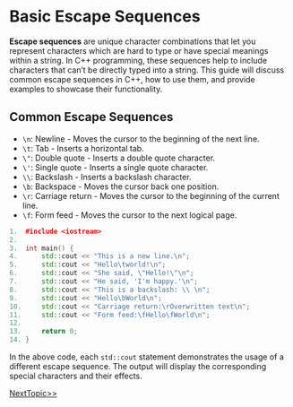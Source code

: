 # Basic Escape Sequences
**Escape sequences** are unique character combinations that let you represent characters which are hard to type or have special meanings within a string. In C++ programming, these sequences help to include characters that can’t be directly typed into a string. This guide will discuss common escape sequences in C++, how to use them, and provide examples to showcase their functionality.

## Common Escape Sequences
- `\n`: Newline - Moves the cursor to the beginning of the next line.
- `\t`: Tab - Inserts a horizontal tab.
- `\"`: Double quote - Inserts a double quote character.
- `\'`: Single quote - Inserts a single quote character.
- `\\`: Backslash - Inserts a backslash character.
- `\b`: Backspace - Moves the cursor back one position.
- `\r`: Carriage return - Moves the cursor to the beginning of the current line.
- `\f`: Form feed - Moves the cursor to the next logical page.
```cpp
1.  #include <iostream>
2.  
3.  int main() {
4.      std::cout << "This is a new line.\n";
5.      std::cout << "Hello\tworld!\n";
6.      std::cout << "She said, \"Hello!\"\n";
7.      std::cout << "He said, 'I'm happy.'\n";
8.      std::cout << "This is a backslash: \\ \n";
9.      std::cout << "Hello\bWorld\n";
10.     std::cout << "Carriage return:\rOverwritten text\n";
11.     std::cout << "Form feed:\fHello\fWorld\n";
12. 
13.     return 0;
14. }
```
In the above code, each `std::cout` statement demonstrates the usage of a different escape sequence. The output will display the corresponding special characters and their effects.

[NextTopic>>](./Topic04.md)
